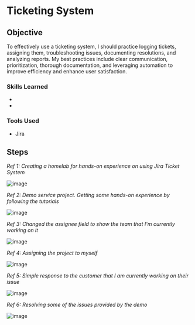# Ticketing System

## Objective
  
To effectively use a ticketing system, I should practice logging tickets, assigning them, troubleshooting issues, documenting resolutions, and analyzing reports. My best practices include clear communication, prioritization, thorough documentation, and leveraging automation to improve efficiency and enhance user satisfaction.

### Skills Learned

-
- 

### Tools Used

- Jira

## Steps

*Ref 1: Creating a homelab for hands-on experience on using Jira Ticket System*

![image](https://github.com/user-attachments/assets/b23d4d36-67e3-4064-8c90-164f47ac2a39)

*Ref 2: Demo service project. Getting some hands-on experience by following the tutorials*

![image](https://github.com/user-attachments/assets/d6cadad5-b30b-4caa-83ce-1d499131359c)

*Ref 3: Changed the assignee field to show the team that I'm currently working on it*

![image](https://github.com/user-attachments/assets/ef8bd7b0-3e5c-485c-ab00-2237475a7465)

*Ref 4: Assigning the project to myself*

![image](https://github.com/user-attachments/assets/ceb0fc11-dcde-4890-bf4c-409b342eab6d)

*Ref 5: Simple response to the customer that I am currently working on their issue*

![image](https://github.com/user-attachments/assets/ade7cbe3-7075-442e-9a2e-0dfb0814f5e4)

*Ref 6: Resolving some of the issues provided by the demo*

![image](https://github.com/user-attachments/assets/28cf1fdd-29f6-4fee-8e87-d71fc61a4e2c)

